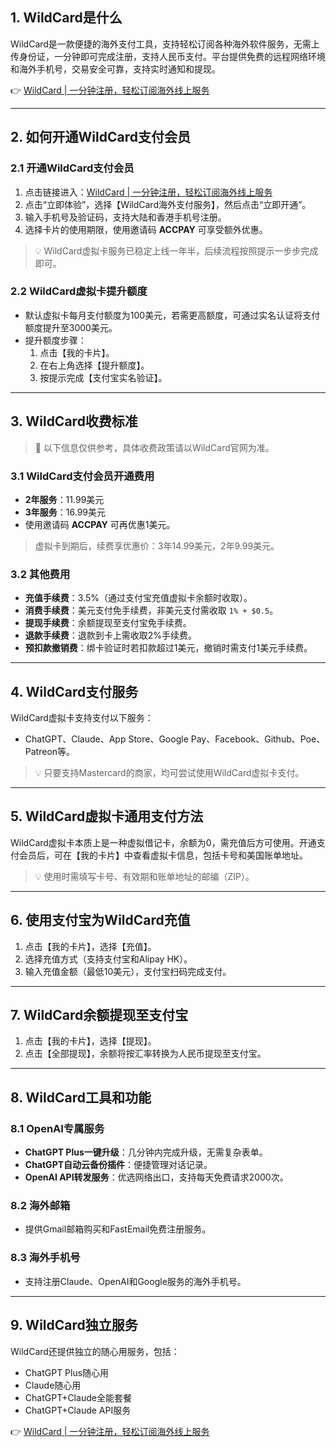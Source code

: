 ## 1. WildCard是什么

WildCard是一款便捷的海外支付工具，支持轻松订阅各种海外软件服务，无需上传身份证，一分钟即可完成注册，支持人民币支付。平台提供免费的远程网络环境和海外手机号，交易安全可靠，支持实时通知和提现。

👉 [WildCard | 一分钟注册，轻松订阅海外线上服务](https://bit.ly/bewildcard)

---

## 2. 如何开通WildCard支付会员

### 2.1 开通WildCard支付会员

1. 点击链接进入：[WildCard | 一分钟注册，轻松订阅海外线上服务](https://bit.ly/bewildcard)
2. 点击“立即体验”，选择【WildCard海外支付服务】，然后点击“立即开通”。
3. 输入手机号及验证码，支持大陆和香港手机号注册。
4. 选择卡片的使用期限，使用邀请码 **ACCPAY** 可享受额外优惠。

> 💡 WildCard虚拟卡服务已稳定上线一年半，后续流程按照提示一步步完成即可。

### 2.2 WildCard虚拟卡提升额度

- 默认虚拟卡每月支付额度为100美元，若需更高额度，可通过实名认证将支付额度提升至3000美元。
- 提升额度步骤：
  1. 点击【我的卡片】。
  2. 在右上角选择【提升额度】。
  3. 按提示完成【支付宝实名验证】。

---

## 3. WildCard收费标准

> 🔔 以下信息仅供参考，具体收费政策请以WildCard官网为准。

### 3.1 WildCard支付会员开通费用

- **2年服务**：11.99美元  
- **3年服务**：16.99美元  
- 使用邀请码 **ACCPAY** 可再优惠1美元。

> 虚拟卡到期后，续费享优惠价：3年14.99美元，2年9.99美元。

### 3.2 其他费用

- **充值手续费**：3.5%（通过支付宝充值虚拟卡余额时收取）。
- **消费手续费**：美元支付免手续费，非美元支付需收取 `1% + $0.5`。
- **提现手续费**：余额提现至支付宝免手续费。
- **退款手续费**：退款到卡上需收取2%手续费。
- **预扣款撤销费**：绑卡验证时若扣款超过1美元，撤销时需支付1美元手续费。

---

## 4. WildCard支付服务

WildCard虚拟卡支持支付以下服务：

- ChatGPT、Claude、App Store、Google Pay、Facebook、Github、Poe、Patreon等。

> 💡 只要支持Mastercard的商家，均可尝试使用WildCard虚拟卡支付。

---

## 5. WildCard虚拟卡通用支付方法

WildCard虚拟卡本质上是一种虚拟借记卡，余额为0，需充值后方可使用。开通支付会员后，可在【我的卡片】中查看虚拟卡信息，包括卡号和美国账单地址。

> 💡 使用时需填写卡号、有效期和账单地址的邮编（ZIP）。

---

## 6. 使用支付宝为WildCard充值

1. 点击【我的卡片】，选择【充值】。
2. 选择充值方式（支持支付宝和Alipay HK）。
3. 输入充值金额（最低10美元），支付宝扫码完成支付。

---

## 7. WildCard余额提现至支付宝

1. 点击【我的卡片】，选择【提现】。
2. 点击【全部提现】，余额将按汇率转换为人民币提现至支付宝。

---

## 8. WildCard工具和功能

### 8.1 OpenAI专属服务

- **ChatGPT Plus一键升级**：几分钟内完成升级，无需复杂表单。
- **ChatGPT自动云备份插件**：便捷管理对话记录。
- **OpenAI API转发服务**：优选网络出口，支持每天免费请求2000次。

### 8.2 海外邮箱

- 提供Gmail邮箱购买和FastEmail免费注册服务。

### 8.3 海外手机号

- 支持注册Claude、OpenAI和Google服务的海外手机号。

---

## 9. WildCard独立服务

WildCard还提供独立的随心用服务，包括：

- ChatGPT Plus随心用
- Claude随心用
- ChatGPT+Claude全能套餐
- ChatGPT+Claude API服务

👉 [WildCard | 一分钟注册，轻松订阅海外线上服务](https://bit.ly/bewildcard)